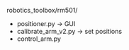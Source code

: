 robotics_toolbox/rm501/

- positioner.py -> GUI
- calibrate_arm_v2.py -> set positions 
- control_arm.py